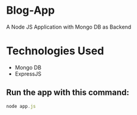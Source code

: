 # Blog-App
A Node JS Application with Mongo DB as Backend

# Technologies Used
* Mongo DB
* ExpressJS

## Run the app with this command:
```javascript
node app.js
```
